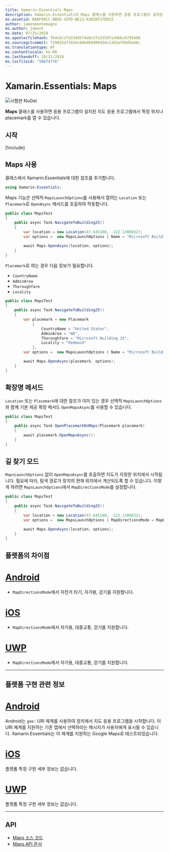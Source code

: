 ```yaml
---
title: Xamarin.Essentials Maps
description: Xamarin.Essentials의 Maps 클래스를 사용하면 응용 프로그램이 설치된 지도 응용 프로그램에서 특정 위치나 placemark를 열 수 있습니다.
ms.assetid: BABF40CC-8BEE-43FD-BE12-6301DF27DD33
author: jamesmontemagno
ms.author: jamont
ms.date: 07/25/2018
ms.openlocfilehash: fb4cbc2fd334d574abc57a3359fa346bc6795408
ms.sourcegitcommit: 729035af392dc60edb9d99d3dc13d1ef69d5e46c
ms.translationtype: HT
ms.contentlocale: ko-KR
ms.lasthandoff: 10/31/2018
ms.locfileid: "50674776"
---
```

# <a name="xamarinessentials-maps"></a>Xamarin.Essentials: Maps

![시험판 NuGet](~/media/shared/pre-release.png)

**Maps** 클래스를 사용하면 응용 프로그램이 설치된 지도 응용 프로그램에서 특정 위치나 placemark를 열 수 있습니다.

## <a name="get-started"></a>시작

[!include[](~/essentials/includes/get-started.md)]

## <a name="using-maps"></a>Maps 사용

클래스에서 Xamarin.Essentials에 대한 참조를 추가합니다.

```csharp
using Xamarin.Essentials;
```

Maps 기능은 선택적 `MapsLaunchOptions`를 사용해서 열려는 `Location` 또는 `Placemark`로 `OpenAsync` 메서드를 호출하여 작동합니다.

```csharp
public class MapsTest
{
    public async Task NavigateToBuilding25()
    {
        var location = new Location(47.645160, -122.1306032);
        var options =  new MapsLaunchOptions { Name = "Microsoft Building 25" };

        await Maps.OpenAsync(location, options);
    }
}
```

`Placemark`로 여는 경우 다음 정보가 필요합니다.

- `CountryName`
- `AdminArea`
- `Thoroughfare`
- `Locality`

```csharp
public class MapsTest
{
    public async Task NavigateToBuilding25()
    {
        var placemark = new Placemark
            {
                CountryName = "United States",
                AdminArea = "WA",
                Thoroughfare = "Microsoft Building 25",
                Locality = "Redmond"
            };
        var options =  new MapsLaunchOptions { Name = "Microsoft Building 25" };

        await Maps.OpenAsync(placemark, options);
    }
}
```

## <a name="extension-methods"></a>확장명 메서드

`Location` 또는 `Placemark`에 대한 참조가 이미 있는 경우 선택적 `MapsLaunchOptions`와 함께 기본 제공 확장 메서드 `OpenMapsAsync`를 사용할 수 있습니다.

```csharp
public class MapsTest
{
    public async Task OpenPlacemarkOnMaps(Placemark placemark)
    {
        await placemark.OpenMapsAsync();
    }
}
```

## <a name="directions-mode"></a>길 찾기 모드

`MapsLaunchOptions` 없이 `OpenMapsAsync`를 호출하면 지도가 지정한 위치에서 시작됩니다. 필요에 따라, 탐색 경로가 장치의 현재 위치에서 계산되도록 할 수 있습니다. 이렇게 하려면 `MapsLaunchOptions`에서 `MapDirectionsMode`를 설정합니다.

```csharp
public class MapsTest
{
    public async Task NavigateToBuilding25()
    {
        var location = new Location(47.645160, -122.1306032);
        var options =  new MapsLaunchOptions { MapDirectionsMode = MapDirectionsMode.Driving };

        await Maps.OpenAsync(location, options);
    }
}
```

## <a name="platform-differences"></a>플랫폼의 차이점

# <a name="androidtabandroid"></a>[Android](#tab/android)

- `MapDirectionsMode`에서 자전거 타기, 자가용, 걷기를 지원합니다.

# <a name="iostabios"></a>[iOS](#tab/ios)

- `MapDirectionsMode`에서 자가용, 대중교통, 걷기를 지원합니다.

# <a name="uwptabuwp"></a>[UWP](#tab/uwp)

- `MapDirectionsMode`에서 자가용, 대중교통, 걷기를 지원합니다.

--------------

## <a name="platform-implementation-specifics"></a>플랫폼 구현 관련 정보

# <a name="androidtabandroid"></a>[Android](#tab/android)

Android는 `geo:` URI 체계를 사용하여 장치에서 지도 응용 프로그램을 시작합니다. 이 URI 체계를 지원하는 기존 앱에서 선택하라는 메시지가 사용자에게 표시될 수 있습니다.  Xamarin.Essentials는 이 체계를 지원하는 Google Maps로 테스트되었습니다.

# <a name="iostabios"></a>[iOS](#tab/ios)

플랫폼 특정 구현 세부 정보는 없습니다.

# <a name="uwptabuwp"></a>[UWP](#tab/uwp)

플랫폼 특정 구현 세부 정보는 없습니다.

--------------

## <a name="api"></a>API

- [Maps 소스 코드](https://github.com/xamarin/Essentials/tree/master/Xamarin.Essentials/Maps)
- [Maps API 문서](xref:Xamarin.Essentials.Maps)
